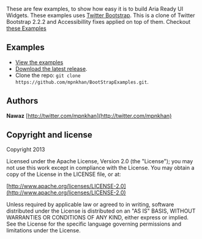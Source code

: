 These are few examples, to show how easy it is to build Aria Ready UI Widgets. These examples uses <a href="https://github.com/twitter/bootstrap">Twitter Bootstrap</a>.
This is a clone of Twitter Bootstrap 2.2.2 and Accessibillity fixes applied on top of them.
Checkout <a href="http://mpnkhan.github.com/BootStrapExamples/">these Examples</a>

## Examples

* [View the examples](http://mpnkhan.github.com/BootStrapExamples/)
* [Download the latest release](https://github.com/mpnkhan/BootStrapExamples/zipball/master).
* Clone the repo: `git clone https://github.com/mpnkhan/BootStrapExamples.git`.


## Authors

**Nawaz**  [http://twitter.com/mpnkhan](http://twitter.com/mpnkhan)


## Copyright and license

Copyright 2013

Licensed under the Apache License, Version 2.0 (the "License");
you may not use this work except in compliance with the License.
You may obtain a copy of the License in the LICENSE file, or at:

  [http://www.apache.org/licenses/LICENSE-2.0](http://www.apache.org/licenses/LICENSE-2.0)

Unless required by applicable law or agreed to in writing, software
distributed under the License is distributed on an "AS IS" BASIS,
WITHOUT WARRANTIES OR CONDITIONS OF ANY KIND, either express or implied.
See the License for the specific language governing permissions and
limitations under the License.

